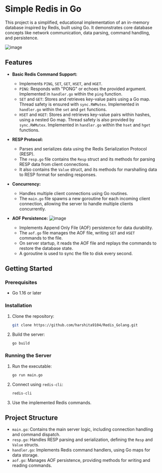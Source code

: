 # Simple Redis in Go

This project is a simplified, educational implementation of an in-memory database inspired by Redis, built using Go. It demonstrates core database concepts like network communication, data parsing, command handling, and persistence.

![image](https://github.com/user-attachments/assets/99c0ebac-e87e-45b5-a1a3-0ae8071cf48d)


## Features

- **Basic Redis Command Support:**
  - Implements `PING`, `SET`, `GET`, `HSET`, and `HGET`.
  - `PING`: Responds with "PONG" or echoes the provided argument. Implemented in `handler.go` within the `ping` function.
  - `SET` and `GET`: Stores and retrieves key-value pairs using a Go map. Thread safety is ensured with `sync.RWMutex`. Implemented in `handler.go` within the `set` and `get` functions.
  - `HSET` and `HGET`: Stores and retrieves key-value pairs within hashes, using a nested Go map. Thread safety is also provided by `sync.RWMutex`. Implemented in `handler.go` within the `hset` and `hget` functions.
- **RESP Protocol:**
  - Parses and serializes data using the Redis Serialization Protocol (RESP).
  - The `resp.go` file contains the `Resp` struct and its methods for parsing RESP data from client connections.
  - It also contains the `Value` struct, and its methods for marshalling data to RESP format for sending responses.
- **Concurrency:**
  - Handles multiple client connections using Go routines.
  - The `main.go` file spawns a new goroutine for each incoming client connection, allowing the server to handle multiple clients concurrently.
- **AOF Persistence:**
![image](https://github.com/user-attachments/assets/d1230b38-8855-44b5-a0be-4d4b8739ffd0)

  - Implements Append Only File (AOF) persistence for data durability.
  - The `aof.go` file manages the AOF file, writing `SET` and `HSET` commands to the file.
  - On server startup, it reads the AOF file and replays the commands to restore the database state.
  - A goroutine is used to sync the file to disk every second.

## Getting Started

### Prerequisites

- Go 1.16 or later

### Installation

1.  Clone the repository:

    ```bash
    git clone https://github.com/harshita9104/Redis_Golang.git
    ```

2.  Build the server:

    ```bash
    go build
    ```

### Running the Server

1.  Run the executable:

    ```bash
    go run main.go
    ```

2.  Connect using `redis-cli`:

    ```bash
    redis-cli
    ```

3.  Use the implemented Redis commands.

## Project Structure

- `main.go`: Contains the main server logic, including connection handling and command dispatch.
- `resp.go`: Handles RESP parsing and serialization, defining the `Resp` and `Value` structs.
- `handler.go`: Implements Redis command handlers, using Go maps for data storage.
- `aof.go`: Manages AOF persistence, providing methods for writing and reading commands.
